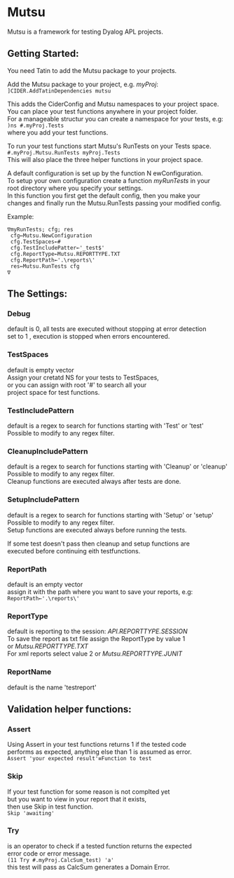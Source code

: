 # Mutsu
Mutsu is a framework for testing Dyalog APL projects.

## Getting Started:
You need Tatin to add the Mutsu package to your projects.

Add the Mutsu package to your project, e.g. *myProj*:  
` ]CIDER.AddTatinDependencies mutsu	`

This adds the CiderConfig and Mutsu namespaces to your project space.  
You can place your test functions anywhere in your project folder.  
For a manageable structur you can create a namespace for your tests, e.g:  
`)ns #.myProj.Tests`  
where you add your test functions.

To run your test functions start Mutsu's RunTests on your Tests space.  
`#.myProj.Mutsu.RunTests myProj.Tests`  
This will also place the three helper functions in your project space.

A default configuration is set up by the function N  ewConfiguration.    
To setup your own configuration create a function *myRunTests* in your   
root directory where you specify your settings.  
In this function you first get the default config, then you make your   
changes and finally run the Mutsu.RunTests passing your modified config.  

Example:  
``` APL
∇myRunTests; cfg; res  
 cfg←Mutsu.NewConfiguration  
 cfg.TestSpaces←#  
 cfg.TestIncludePatter←'_test$'  
 cfg.ReportType←Mutsu.REPORTTYPE.TXT  
 cfg.ReportPath←'.\reports\'  
 res←Mutsu.RunTests cfg
∇
```

## The Settings:
### Debug

default is 0, all tests are executed without stopping at error detection  
set to 1 , execution is stopped when errors encountered.

### TestSpaces
 
default is empty vector  
Assign your cretatd NS for your tests to TestSpaces,  
or you can assign with root '#' to search all your   
project space for test functions.  

### TestIncludePattern

default is a regex to search for functions starting with 'Test' or 'test'  
Possible to modify to any regex filter.

### CleanupIncludePattern

default is a regex to search for functions starting with 'Cleanup' or 'cleanup'  
Possible to modify to any regex filter.  
Cleanup functions are executed always after tests are done.  

### SetupIncludePattern

default is a regex to search for functions starting with 'Setup' or 'setup'   
Possible to modify to any regex filter.  
Setup functions are executed always before running the tests.  

If some test doesn't pass then cleanup and setup functions are  
executed before continuing eith testfunctions.   

### ReportPath

default is an empty vector  
assign it with the path where you want to save your reports, e.g:  
`ReportPath←'.\reports\' ` 

### ReportType

default is reporting to the session: *API.REPORTTYPE.SESSION*  
To save the report as txt file assign the ReportType by value 1    
or *Mutsu.REPORTTYPE.TXT*  
For  xml reports select value 2 or *Mutsu.REPORTTYPE.JUNIT*

### ReportName

default is the name 'testreport'  



## Validation helper functions:

### Assert

Using Assert in your test functions returns 1 if the tested code  
performs as expected, anything else than 1 is assumed as error.  
`Assert 'your expected result'≡Function to test`  

### Skip

If your test function for some reason is not complted yet  
but you want to view  in your report that it exists,    
then use Skip in test function.  
`Skip 'awaiting'`

### Try

is an operator to check if a tested function returns the expected    
error code or error message.    
`(11 Try #.myProj.CalcSum_test) 'a'`  
this test will pass as CalcSum generates a Domain Error.  



